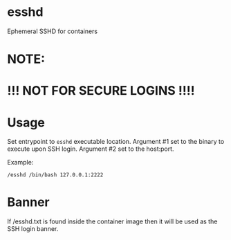 # esshd
Ephemeral SSHD for containers

# NOTE:
# !!! NOT FOR SECURE LOGINS !!!!

# Usage

Set entrypoint to `esshd` executable location.
Argument #1 set to the binary to execute upon SSH login.
Argument #2 set to the host:port.

Example:

    /esshd /bin/bash 127.0.0.1:2222

# Banner

If /esshd.txt is found inside the container image then it will be used as the SSH login banner.
